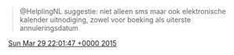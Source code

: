 > @HelplingNL suggestie: niet alleen sms maar ook elektronische kalender uitnodiging, zowel voor boeking als uiterste annuleringsdatum

<img src="../../media/tweet.ico" width="12" /> [Sun Mar 29 22:01:47 +0000 2015](https://twitter.com/DromerDenker/status/582301652398522368)